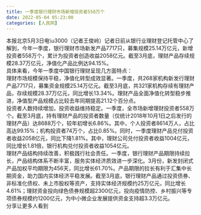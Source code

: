 ```yaml
---
title: 一季度银行理财市场新增投资者558万个
date: 2022-05-04 05:23:00
categories: [人民网]
---
```

本报北京5月3日电\u3000（记者王俊岭）记者日前从银行业理财登记托管中心了解到，今年一季度，银行理财市场新发产品7717只，募集规模25.14万亿元，新增投资者558万个，累计为投资者创造收益2058亿元。截至3月底，理财产品存续规模28.37万亿元，净值化产品比例达94.15%。  
具体来看，今年一季度中国银行理财呈现几方面特点：  
理财市场规模保持平稳，净值化转型成效显著。一季度，共268家机构新发行理财产品7717只，募集资金规模25.14万亿元。截至3月底，共321家机构存续有理财产品，存续规模28.37万亿元，同比增长13.34%。理财产品全面净值化转型稳步推进，净值型产品规模占比较去年同期提高21.12个百分点。  
投资者人数持续增加，投资收益维持稳定。一季度，全市场新增理财投资者558万个。截至3月底，持有理财产品的投资者数量（仅统计2018年10月1日之后发行的理财产品）达8688万个，较年初增长6.86%。其中，个人投资者8614万人，占比高达99.15%；机构投资者74万个，占比0.85%。同时，一季度理财产品兑付投资者收益2058亿元，同比下降1.81%。其中，理财公司兑付投资者收益1004亿元，同比增长1.81倍，银行机构兑付投资者收益1054亿元。  
理财产品结构持续改善，积极践行社会责任。一季度，银行理财产品期限持续拉长，产品结构体系不断丰富，服务实体经济质效进一步深化。3月份，新发封闭式产品加权平均期限为456天，同比增长61.70%。产品期限的拉长有利于汇集中长期资金，助力国内实体经济平稳发展。截至3月底，银行理财产品通过投资债券、非标准化债权、未上市股权等资产，支持实体经济规模约25万亿元，同比增长4.61%；理财资金投向绿色债券规模超2300亿元，投向疫情防控、乡村振兴等专项债券规模约1200亿元，为中小微企业发展提供资金支持超3.3万亿元。  
分享让更多人看到  

